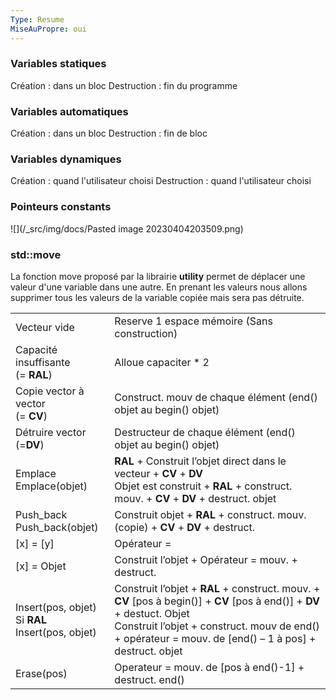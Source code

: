 ```yaml
---
Type: Resume
MiseAuPropre: oui
---
```


### Variables statiques
Création : dans un bloc
Destruction : fin du programme

### Variables automatiques
Création : dans un bloc
Destruction : fin de bloc

### Variables dynamiques
Création : quand l'utilisateur choisi
Destruction : quand l'utilisateur choisi

### Pointeurs constants
![](/_src/img/docs/Pasted image 20230404203509.png)
### std::move
La fonction move proposé par la librairie **utility** permet de déplacer une valeur d'une variable dans une autre. En prenant les valeurs nous allons supprimer tous les valeurs de la variable copiée mais sera pas détruite.


|                                                        |                                                                                                                                                                                                                                     |
| ------------------------------------------------------ | ----------------------------------------------------------------------------------------------------------------------------------------------------------------------------------------------------------------------------------- |
| Vecteur vide                                           | Reserve 1 espace mémoire (Sans construction)                                                                                                                                                                                        |
| Capacité insuffisante<br>(= **RAL**)                   | Alloue capaciter * 2                                                                                                                                                                                                                |
| Copie vector à vector<br>(= **CV**)                    | Construct. mouv de chaque élément (end() objet au begin() objet)                                                                                                                                                                    |
| Détruire vector<br>(=**DV**)                           | Destructeur de chaque élément (end() objet au begin() objet)                                                                                                                                                                        |
| Emplace<br>Emplace(objet)                              | **RAL** + Construit l’objet direct dans le vecteur + **CV** + **DV**<br>Objet est construit + **RAL** + construct. mouv. + **CV** + **DV** + destruct. objet                                                                        |
| Push_back<br>Push_back(objet)                          | Construit objet + **RAL** + construct. mouv. (copie) + **CV** + **DV** + destruct.                                                                                                                                                  |
| [x] = [y]                                              | Opérateur =                                                                                                                                                                                                                         |
| [x] = Objet                                            | Construit l’objet + Opérateur = mouv. + destruct.                                                                                                                                                                                   |
| Insert(pos, objet)<br>Si **RAL**<br>Insert(pos, objet) | Construit l’objet + **RAL** + construct. mouv. + **CV** [pos à begin()] + **CV** [pos à end()] + **DV** + destuct. Objet<br>Construit l’objet + construct. mouv de end() + opérateur = mouv. de [end() – 1 à pos] + destruct. objet |
| Erase(pos)                                             | Operateur = mouv. de [pos à end()-1] + destruct. end()                                                                                                                                                                              |

